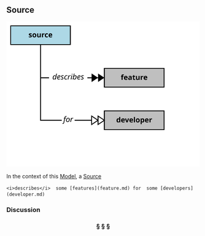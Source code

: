 ## Source

![source](https://raw.githubusercontent.com/nikboyd/Syntopica/master/syntopica-data/src/test/resources/pages/source.svg)

In the context of this [Model](model.md), a [Source](source.md)

```
<i>describes</i>  some [features](feature.md) for  some [developers](developer.md)
```

### Discussion



<h3 align="center"><b>&sect; &sect; &sect;</b></h3>
